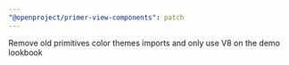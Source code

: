 ```yaml
---
"@openproject/primer-view-components": patch
---
```


Remove old primitives color themes imports and only use V8 on the demo lookbook
